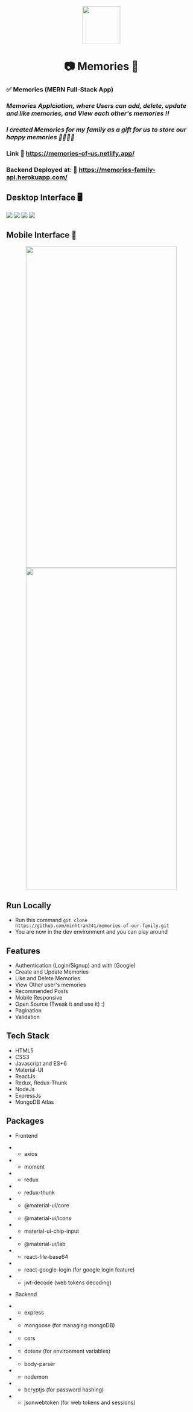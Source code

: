 <div align='center'>
<img src='./client/src/images/logo3.png' width='100px' height='100px'/>
</div>
<div align='center'>
<h1>📷 Memories 📸</h1>
</div>

### ✅ Memories (MERN Full-Stack App)

### _Memories Applciation, where Users can add, delete, update and like memories, and View each other's memories !!_
### _I created Memories for my family as a gift for us to store our happy memories 👨‍👩‍👧‍👦_

### Link :link: https://memories-of-us.netlify.app/

### Backend Deployed at: :link: https://memories-family-api.herokuapp.com/

## Desktop Interface 🖥

<img src='./images/home.png/' />
<img src='./images/postDetail.png/' />
<img src='./images/signIn.png/' />
<img src='./images/signUp.png/' />

## Mobile Interface 📱

<div align='center'>
<img src='./images/phone0.png/' width='400px' height='850px' />
<img src='./images/phone1.png/' width='400px' height='850px'/>
</div>

## Run Locally

-   Run this command `git clone https://github.com/minhtran241/memories-of-our-family.git`
-   You are now in the dev environment and you can play around

## Features

-   Authentication (Login/Signup) and with (Google)
-   Create and Update Memories
-   Like and Delete Memories
-   View Other user's memories
-   Recommended Posts
-   Mobile Responsive
-   Open Source (Tweak it and use it) :)
-   Pagination
-   Validation

## Tech Stack

-   HTML5
-   CSS3
-   Javascript and ES+6
-   Material-UI
-   ReactJs
-   Redux, Redux-Thunk
-   NodeJs
-   ExpressJs
-   MongoDB Atlas

## Packages

-   Frontend
-   -   axios
-   -   moment
-   -   redux
-   -   redux-thunk
-   -   @material-ui/core
-   -   @material-ui/icons
-   -   material-ui-chip-input
-   -   @material-ui/lab
-   -   react-file-base64
-   -   react-google-login (for google login feature)
-   -   jwt-decode (web tokens decoding)

-   Backend
-   -   express
-   -   mongoose (for managing mongoDB)
-   -   cors
-   -   dotenv (for environment variables)
-   -   body-parser
-   -   nodemon
-   -   bcryptjs (for password hashing)
-   -   jsonwebtoken (for web tokens and sessions)
